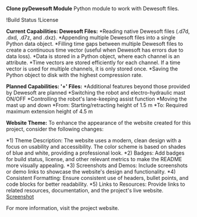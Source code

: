 **Clone pyDewesoft Module**
Python module to work with Dewesoft files.

!Build Status !License

**Current Capabilities: Dewesoft Files:**
*Reading native Dewesoft files (.d7d, .dxd, .d7z, and .dxz).
*Appending multiple Dewesoft files into a single Python data object.
*Filling time gaps between multiple Dewesoft files to create a continuous time vector (useful when Dewesoft has errors due to data loss).
*Data is stored in a Python object, where each channel is an attribute.
*Time vectors are stored efficiently for each channel. If a time vector is used for multiple channels, it is only stored once.
*Saving the Python object to disk with the highest compression rate.

**Planned Capabilities: '+' Files:**
*Additional features beyond those provided by Dewesoft are planned
*Switching the robot and electro-hydraulic mast ON/OFF
*Controlling the robot's lane-keeping assist function
*Moving the mast up and down
  *From: Starting/retracting height of 1.5 m
  *To: Required maximum extension height of 4.5 m

**Website Theme:**
To enhance the appearance of the website created for this project, consider the following changes:

*1) Theme Description: The website uses a modern, clean design with a focus on usability and accessibility. The color scheme is based on shades of blue and white, providing a professional look.
*2) Badges: Add badges for build status, license, and other relevant metrics to make the README more visually appealing.
*3) Screenshots and Demos: Include screenshots or demo links to showcase the website's design and functionality.
*4) Consistent Formatting: Ensure consistent use of headers, bullet points, and code blocks for better readability.
*5) Links to Resources: Provide links to related resources, documentation, and the project's live website.
[Screenshot](https://demos.creative-tim.com/material-dashboard-dark/examples/dashboard.html?_ga=2.83420382.916097632.1743596775-1115477352.1743596775)

For more information, visit the project website.
